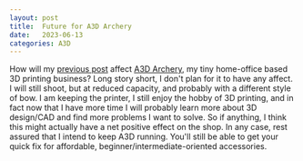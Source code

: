 ```yaml
---
layout: post
title:  Future for A3D Archery
date:   2023-06-13
categories: A3D
---
```


How will my [previous post](/archery/2023/06/12/soft-breakup.html) affect [A3D Archery](https://a3darchery.com), my
tiny home-office based 3D printing business? Long story short, I don't plan for it to have any affect. I will still
shoot, but at reduced capacity, and probably with a different style of bow. I am keeping the printer, I still enjoy
the hobby of 3D printing, and in fact now that I have more time I will probably learn more about 3D design/CAD and find
more problems I want to solve. So if anything, I think this might actually have a net positive effect on the shop.
In any case, rest assured that I intend to keep A3D running. You'll still be able to get your quick fix for affordable,
beginner/intermediate-oriented accessories.
